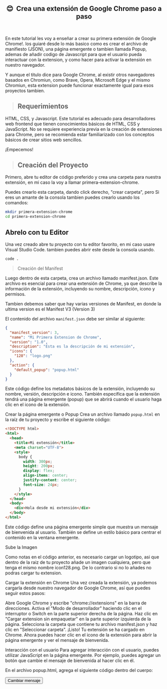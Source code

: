 <h2 align='center'> 😊 &nbsp;Crea una extensión de Google Chrome paso a paso</h2>
<br>

En este tutorial les voy a enseñar a crear su primera extensión de Google Chrome!. los guiaré desde lo más basico como es crear el archivo de manifiesto (JSON), una página emergente o tambien llamada Popup, ademas de añadir codigo de Javascript para que el usuario pueda interactuar con la extension, y como hacer para activar la extensión en nuestro navegador.

Y aunque el titulo dice para Google Chrome, al existir otros navegadores basados en Chromiun, como Brave, Opera, Microsoft Edge y el mismo Chromiun, esta extension puede funcionar exactamente igual para esos proyectos tambien.

> ## Requerimientos

HTML, CSS, y Javascript. Este tutorial es adecuado para desarrolladores web frontend que tienen conocimientos básicos de HTML, CSS y JavaScript. No se requiere experiencia previa en la creación de extensiones para Chrome, pero se recomienda estar familiarizado con los conceptos básicos de crear sitios web sencillos.

¡Empecemos!

> ## Creación del Proyecto

Primero, abre tu editor de código preferido y crea una carpeta para nuestra extensión, en mi caso la voy a llamar primera-extension-chrome.

Puedes crearlo esta carpeta, dando click derecho, "crear carpeta", pero Si eres un amante de la consola tambien puedes crearlo usando los comandos:


```bash
mkdir primera-extension-chrome
cd primera-extension-chrome
```
## Abrelo con tu Editor

Una vez creado abre tu proyecto con tu editor favorito, en mi caso usare Visual Studio Code. tambien puedes abrir este desde la consola usando.

```bash
code .
```

> Creación del Manifest

Luego dentro de esta carpeta, crea un archivo llamado manifest.json. Este archivo es esencial para crear una extensión de Chrome, ya que describe la información de la extensión, incluyendo su nombre, descripción, icono y permisos.

Tambien debemos saber que hay varias versiones de Manifest, en donde la ultima version es el Manifest V3 (Version 3)

El contenido del archivo `manifest.json` debe ser similar al siguiente:

```json
{
  "manifest_version": 3,
  "name": "Mi Primera Extension de Chrome",
  "version": "1.0",
  "description": "Esta es la descripción de mi extensión",
  "icons": {
    "128": "logo.png"
  },
  "action": {
    "default_popup": "popup.html"
  }
}
```
Este código define los metadatos básicos de la extensión, incluyendo su nombre, versión, descripción e icono. También especifica que la extensión tendrá una página emergente (popup) que se abrirá cuando el usuario haga clic en el icono de la extensión.

Crear la página emergente o Popup
Crea un archivo llamado `popup.html` en la raíz de tu proyecto y escribe el siguiente código:

```html
<!DOCTYPE html>
<html>
  <head>
    <title>Mi extensión</title>
    <meta charset="UTF-8">
    <style>
      body {
        width: 300px;
        height: 200px;
        display: flex;
        align-items: center;
        justify-content: center;
        font-size: 24px;
      }
    </style>
  </head>
  <body>
    <div>Hola desde mi extensión</div>
  </body>
</html>
```
Este código define una página emergente simple que muestra un mensaje de bienvenida al usuario. También se define un estilo básico para centrar el contenido en la ventana emergente.

Sube la Imagen

Como notas en el código anterior, es necesario cargar un logotipo, asi que dentro de la raiz de tu proyecto añade un imagen cualquiera, pero que tenga el mismo nombre icon128.png. De lo contrario si no lo añades no podras cargar tu extension.

Cargar la extensión en Chrome
Una vez creada la extensión, ya podemos cargarla desde nuestro navegador de Google Chrome, así que puedes seguir estos pasos:

Abre Google Chrome y escribe "chrome://extensions" en la barra de direcciones.
Activa el "Modo de desarrollador" haciendo clic en el interruptor o Switch en la parte superior derecha de la página.
Haz clic en "Cargar extension sin empaquetar" en la parte superior izquierda de la página.
Selecciona la carpeta que contiene tu archivo manifest.json y haz clic en "Seleccionar carpeta".
¡Listo! Tu extensión se ha cargado en Chrome. Ahora puedes hacer clic en el icono de la extensión para abrir la página emergente y ver el mensaje de bienvenida.

Interacción con el usuario
Para agregar interacción con el usuario, puedes utilizar JavaScript en la página emergente. Por ejemplo, puedes agregar un botón que cambie el mensaje de bienvenida al hacer clic en él.

En el archivo popup.html, agrega el siguiente código dentro del cuerpo:

<button id="cambiar-mensaje">Cambiar mensaje</button>

<script>
  const mensaje = document.querySelector('div');
  const boton = document.getElementById('cambiar-mensaje');
  
  boton.addEventListener('click', () => {
    mensaje.textContent = 'Nuevo mensaje';
  });
</script>